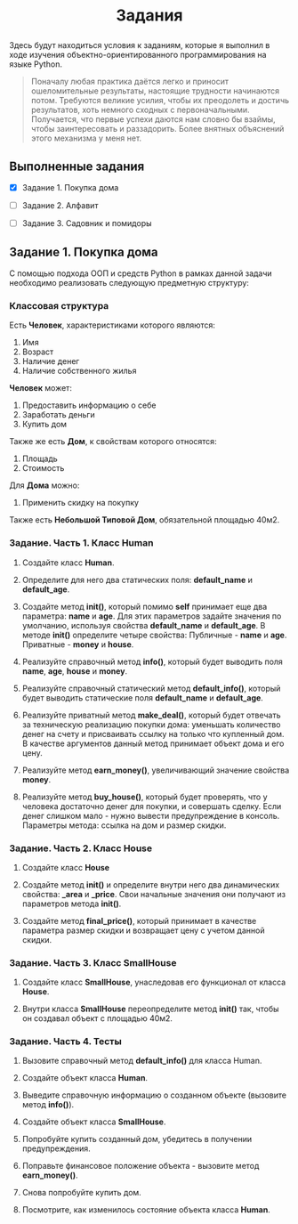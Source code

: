 <h1>
    <p align="center">Задания</p>
</h1>

Здесь будут находиться условия к заданиям, которые я выполнил в ходе изучения 
объектно-ориентированного программирования на языке Python.

>Поначалу любая практика даётся легко и приносит ошеломительные результаты, 
> настоящие трудности начинаются потом. Требуются великие усилия, чтобы их 
> преодолеть и достичь результатов, хоть немного сходных с первоначальными. 
> Получается, что первые успехи даются нам словно бы взаймы, чтобы 
> заинтересовать и раззадорить. Более внятных объяснений этого механизма у меня 
> нет.


## Выполненные задания
- [x] Задание 1. Покупка дома
- [ ] Задание 2. Алфавит
- [ ] Задание 3. Садовник и помидоры


## Задание 1. Покупка дома
С помощью подхода ООП и средств Python в рамках данной задачи необходимо 
реализовать следующую предметную структуру:


### Классовая структура

Есть **Человек**, характеристиками которого являются:
1. Имя 
2. Возраст
3. Наличие денег
4. Наличие собственного жилья

**Человек** может:
1. Предоставить информацию о себе
2. Заработать деньги
3. Купить дом

Также же есть **Дом**, к свойствам которого относятся:
1. Площадь
2. Стоимость

Для **Дома** можно:
1. Применить скидку на покупку

Также есть **Небольшой Типовой Дом**, обязательной площадью 40м2.
 

### Задание. Часть 1. Класс Human

1. Создайте класс **Human**.

2. Определите для него два статических поля: **default_name** и **default_age**.

3. Создайте метод **__init__()**, который помимо **self** принимает еще два 
параметра: **name** и **age**. Для этих параметров задайте значения по 
умолчанию, используя свойства **default_name** и **default_age**. В методе 
**__init__()** определите четыре свойства: Публичные - **name** и **age**. 
Приватные - **money** и **house**.

4. Реализуйте справочный метод **info()**, который будет выводить поля **name**, 
**age**, **house** и **money**.

5. Реализуйте справочный статический метод **default_info()**, который будет 
выводить статические поля **default_name** и **default_age**.

6. Реализуйте приватный метод **make_deal()**, который будет отвечать за техническую 
реализацию покупки дома: уменьшать количество денег на счету и присваивать ссылку 
на только что купленный дом. В качестве аргументов данный метод принимает объект 
дома и его цену.

7. Реализуйте метод **earn_money()**, увеличивающий значение свойства **money**.

8. Реализуйте метод **buy_house()**, который будет проверять, что у человека 
достаточно денег для покупки, и совершать сделку. Если денег слишком мало - нужно 
вывести предупреждение в консоль. Параметры метода: ссылка на дом и размер скидки.


### Задание. Часть 2. Класс House

1. Создайте класс **House**

2. Создайте метод **__init__()** и определите внутри него два динамических свойства: 
**_area** и **_price**. Свои начальные значения они получают из параметров метода 
**__init__()**.

3. Создайте метод **final_price()**, который принимает в качестве параметра размер 
скидки и возвращает цену с учетом данной скидки.


### Задание. Часть 3. Класс SmallHouse

1. Создайте класс **SmallHouse**, унаследовав его функционал от класса **House**.

2. Внутри класса **SmallHouse** переопределите метод **__init__()** так, чтобы он создавал 
объект с площадью 40м2.


### Задание. Часть 4. Тесты

1. Вызовите справочный метод **default_info()** для класса Human.

2. Создайте объект класса **Human**.

3. Выведите справочную информацию о созданном объекте (вызовите метод **info()**).

4. Создайте объект класса **SmallHouse**.

5. Попробуйте купить созданный дом, убедитесь в получении предупреждения.

6. Поправьте финансовое положение объекта - вызовите метод **earn_money()**.

7. Снова попробуйте купить дом.

8. Посмотрите, как изменилось состояние объекта класса **Human**.
